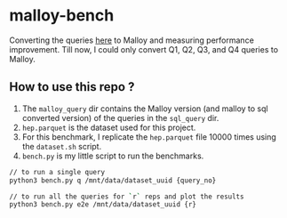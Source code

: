 # malloy-bench

Converting the queries [here](https://github.com/RumbleDB/iris-hep-benchmark-bigquery/tree/master/queries) to Malloy and measuring performance improvement. 
Till now, I could only convert Q1, Q2, Q3, and Q4 queries to Malloy.

## How to use this repo ?

1. The `malloy_query` dir contains the Malloy version (and malloy to sql converted version) of the queries in the `sql_query` dir.
2. `hep.parquet` is the dataset used for this project.
3. For this benchmark, I replicate the `hep.parquet` file 10000 times using the `dataset.sh` script.
4. `bench.py` is my little script to run the benchmarks.

```bash
// to run a single query
python3 bench.py q /mnt/data/dataset_uuid {query_no} 

// to run all the queries for `r` reps and plot the results
python3 bench.py e2e /mnt/data/dataset_uuid {r}
```
